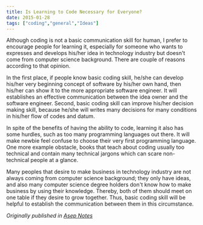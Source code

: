 ```yaml
---
title: Is Learning to Code Necessary for Everyone?
date: 2015-01-28
tags: ["coding","general","Ideas"]
---
```


Although coding is not a basic communication skill for human, I prefer to encourage people for learning it, especially for someone who wants to expresses and develops his/her idea in technology industry but doesn't come from computer science background. There are couple of reasons according to that opinion.

In the first place, if people know basic coding skill, he/she can develop his/her very beginning concept of software by his/her own hand, then his/her can show it to the more appropriate software engineer. It will establishes an effective communication between the idea owner and the software engineer. Second, basic coding skill can improve his/her decision making skill, because he/she will writes many decisions for many conditions in his/her flow of codes and datum.

In spite of the benefits of having the ability to code, learning it also has some hurdles, such as too many programming languages out there. It will make newbie feel confuse to choose their very first programming language. One more example obstacle, books that teach about coding usually too technical and contain many technical jargons which can scare non-technical people at a glance.

Many peoples that desire to make business in technology industry are not always coming from computer science background; they only have ideas, and also many computer science degree holders don't know how to make business by using their knowledge. Thereby, both of them should meet on one table if they desire to grow together. Thus, basic coding skill will be helpful to establish the communication between them in this circumstance.

_Originally published in [Asep Notes](https://notes.asep.co/is-learning-to-code-necessary-for-everyone-e94481684d0)_